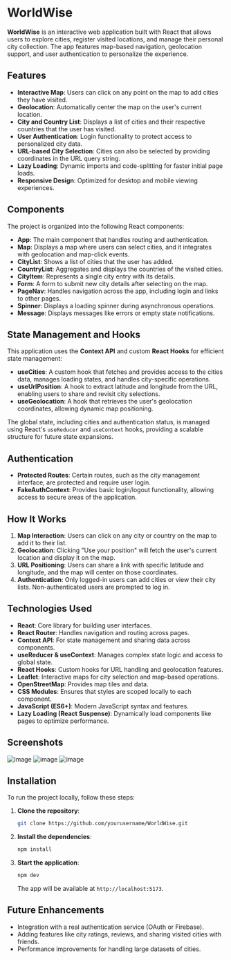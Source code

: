 # WorldWise

**WorldWise** is an interactive web application built with React that allows users to explore cities, register visited locations, and manage their personal city collection. The app features map-based navigation, geolocation support, and user authentication to personalize the experience.

## Features

- **Interactive Map**: Users can click on any point on the map to add cities they have visited.
- **Geolocation**: Automatically center the map on the user's current location.
- **City and Country List**: Displays a list of cities and their respective countries that the user has visited.
- **User Authentication**: Login functionality to protect access to personalized city data.
- **URL-based City Selection**: Cities can also be selected by providing coordinates in the URL query string.
- **Lazy Loading**: Dynamic imports and code-splitting for faster initial page loads.
- **Responsive Design**: Optimized for desktop and mobile viewing experiences.

## Components

The project is organized into the following React components:

- **App**: The main component that handles routing and authentication.
- **Map**: Displays a map where users can select cities, and it integrates with geolocation and map-click events.
- **CityList**: Shows a list of cities that the user has added.
- **CountryList**: Aggregates and displays the countries of the visited cities.
- **CityItem**: Represents a single city entry with its details.
- **Form**: A form to submit new city details after selecting on the map.
- **PageNav**: Handles navigation across the app, including login and links to other pages.
- **Spinner**: Displays a loading spinner during asynchronous operations.
- **Message**: Displays messages like errors or empty state notifications.

## State Management and Hooks

This application uses the **Context API** and custom **React Hooks** for efficient state management:

- **useCities**: A custom hook that fetches and provides access to the cities data, manages loading states, and handles city-specific operations.
- **useUrlPosition**: A hook to extract latitude and longitude from the URL, enabling users to share and revisit city selections.
- **useGeolocation**: A hook that retrieves the user's geolocation coordinates, allowing dynamic map positioning.
  
The global state, including cities and authentication status, is managed using React's `useReducer` and `useContext` hooks, providing a scalable structure for future state expansions.

## Authentication

- **Protected Routes**: Certain routes, such as the city management interface, are protected and require user login.
- **FakeAuthContext**: Provides basic login/logout functionality, allowing access to secure areas of the application.

## How It Works

1. **Map Interaction**: Users can click on any city or country on the map to add it to their list.
2. **Geolocation**: Clicking "Use your position" will fetch the user's current location and display it on the map.
3. **URL Positioning**: Users can share a link with specific latitude and longitude, and the map will center on those coordinates.
4. **Authentication**: Only logged-in users can add cities or view their city lists. Non-authenticated users are prompted to log in.

## Technologies Used

- **React**: Core library for building user interfaces.
- **React Router**: Handles navigation and routing across pages.
- **Context API**: For state management and sharing data across components.
- **useReducer & useContext**: Manages complex state logic and access to global state.
- **React Hooks**: Custom hooks for URL handling and geolocation features.
- **Leaflet**: Interactive maps for city selection and map-based operations.
- **OpenStreetMap**: Provides map tiles and data.
- **CSS Modules**: Ensures that styles are scoped locally to each component.
- **JavaScript (ES6+)**: Modern JavaScript syntax and features.
- **Lazy Loading (React Suspense)**: Dynamically load components like pages to optimize performance.

## Screenshots

![image](https://github.com/user-attachments/assets/20f84b99-036f-4780-9914-fba2e581f685)
![image](https://github.com/user-attachments/assets/3a3c6959-38f7-4a22-9c9b-cc8ca58ee7e3)
![image](https://github.com/user-attachments/assets/891a4285-7600-4eb3-a439-7e0bf3eff51a)

## Installation

To run the project locally, follow these steps:

1. **Clone the repository**:
   ```bash
   git clone https://github.com/yourusername/WorldWise.git
   ```
2. **Install the dependencies**:
   ```bash
   npm install
   ```
3. **Start the application**:
   ```bash
   npm dev
   ```

   The app will be available at `http://localhost:5173`.

## Future Enhancements

- Integration with a real authentication service (OAuth or Firebase).
- Adding features like city ratings, reviews, and sharing visited cities with friends.
- Performance improvements for handling large datasets of cities.
